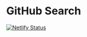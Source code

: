 # GitHub Search

[![Netlify Status](https://api.netlify.com/api/v1/badges/c5b70746-d14d-4492-a046-5e4c4be82332/deploy-status)](https://app.netlify.com/sites/cwgithubsearch/deploys)
